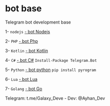 # bot base

Telegram bot development base 


 1- `nodejs` 
 [- bot Nodejs](http://github.com/ayhan-dev/botbase/NODELS)

 2- `PHP` 
 [- bot Php](http://github.com/ayhan-dev/botbase/Php)

 3- `Kotlin` 
 [- bot Kotlin](http://github.com/ayhan-dev/botbase/Kotlin)

 4- `C#` 
 [- bot C#](http://github.com/ayhan-dev/botbase/CSharp) ```Install-Package Telegram.Bot```

 5- `Python` 
 [- bot python](http://github.com/ayhan-dev/botbase/Python) ```pip install pyrogram```

 6- `Lua` 
 [- bot Lua](https://github.com/ayhan-dev/botbase/Lua)

7- `Golang` 
[- bot Go](https://github.com/ayhan-dev/botbase/Golang)



   Telegram: t.me/Galaxy_Deve - Dev: @Ayhan_Dev
